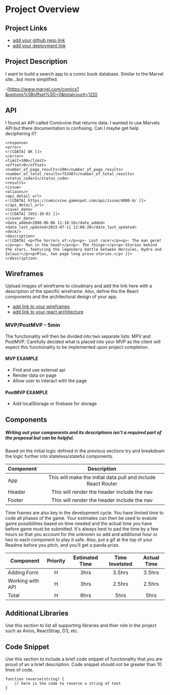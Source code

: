 # Project Overview

## Project Links

- [add your github repo link]()
- [add your deployment link]()

## Project Description

I want to build a search app to a comic book database. Similar to the Marvel site...but more simplified.

-[https://www.marvel.com/comics?&options%5Boffset%5D=0&totalcount=12]()

## API

I found an API called Comicvine that returns data. I wanted to use Marvels API but there documentation is confusing. Can I maybe get help deciphering it?


```
<response>
<error>
<![CDATA[ OK ]]>
</error>
<limit>100</limit>
<offset>0</offset>
<number_of_page_results>100</number_of_page_results>
<number_of_total_results>753407</number_of_total_results>
<status_code>1</status_code>
<results>
<issue>
<aliases/>
<api_detail_url>
<![CDATA[ https://comicvine.gamespot.com/api/issue/4000-6/ ]]>
</api_detail_url>
<cover_date>
<![CDATA[ 1952-10-01 ]]>
</cover_date>
<date_added>2008-06-06 11:10:16</date_added>
<date_last_updated>2015-07-11 12:08:20</date_last_updated>
<deck/>
<description>
<![CDATA[ <p>The horrors of:</p><p>- Lost race!</p><p>- The man germ!</p><p>- Man in the hood!</p><p>- The things!</p><p>-Stories behind the stars, featuring the legendary battle between Hercules, Hydra and Iolaus!</p><p>Plus, two page long prose-stories.</p> ]]>
</description>
```


## Wireframes

Upload images of wireframe to cloudinary and add the link here with a description of the specific wireframe. Also, define the the React components and the architectural design of your app.

- [add link to your wireframes]()
- [add link to your react architecture]()


### MVP/PostMVP - 5min

The functionality will then be divided into two separate lists: MPV and PostMVP.  Carefully decided what is placed into your MVP as the client will expect this functionality to be implemented upon project completion.  

#### MVP EXAMPLE
- Find and use external api 
- Render data on page 
- Allow user to interact with the page

#### PostMVP EXAMPLE

- Add localStorage or firebase for storage

## Components
##### Writing out your components and its descriptions isn't a required part of the proposal but can be helpful.

Based on the initial logic defined in the previous sections try and breakdown the logic further into stateless/stateful components. 

| Component | Description | 
| --- | :---: |  
| App | This will make the initial data pull and include React Router| 
| Header | This will render the header include the nav | 
| Footer | This will render the header include the nav | 


Time frames are also key in the development cycle.  You have limited time to code all phases of the game.  Your estimates can then be used to evalute game possibilities based on time needed and the actual time you have before game must be submitted. It's always best to pad the time by a few hours so that you account for the unknown so add and additional hour or two to each component to play it safe. Also, put a gif at the top of your Readme before you pitch, and you'll get a panda prize.

| Component | Priority | Estimated Time | Time Invetsted | Actual Time |
| --- | :---: |  :---: | :---: | :---: |
| Adding Form | H | 3hrs| 3.5hrs | 3.5hrs |
| Working with API | H | 3hrs| 2.5hrs | 2.5hrs |
| Total | H | 6hrs| 5hrs | 5hrs |

## Additional Libraries
 Use this section to list all supporting libraries and thier role in the project such as Axios, ReactStrap, D3, etc. 

## Code Snippet

Use this section to include a brief code snippet of functionality that you are proud of an a brief description.  Code snippet should not be greater than 10 lines of code. 

```
function reverse(string) {
	// here is the code to reverse a string of text
}
```
